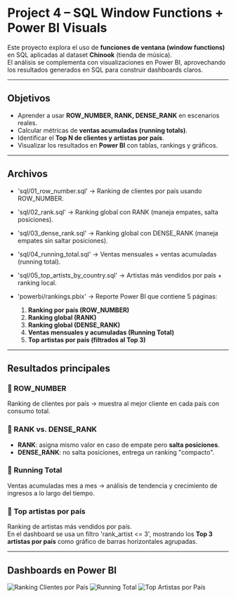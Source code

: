 # Project 4 – SQL Window Functions + Power BI Visuals

Este proyecto explora el uso de **funciones de ventana (window functions)** en SQL aplicadas al dataset **Chinook** (tienda de música).  
El análisis se complementa con visualizaciones en Power BI, aprovechando los resultados generados en SQL para construir dashboards claros.

---

## Objetivos
- Aprender a usar **ROW_NUMBER, RANK, DENSE_RANK** en escenarios reales.
- Calcular métricas de **ventas acumuladas (running totals)**.
- Identificar el **Top N de clientes y artistas por país**.
- Visualizar los resultados en **Power BI** con tablas, rankings y gráficos.

---

## Archivos
- 'sql/01_row_number.sql' → Ranking de clientes por país usando ROW_NUMBER.
- 'sql/02_rank.sql' → Ranking global con RANK (maneja empates, salta posiciones).
- 'sql/03_dense_rank.sql' → Ranking global con DENSE_RANK (maneja empates sin saltar posiciones).
- 'sql/04_running_total.sql' → Ventas mensuales + ventas acumuladas (running total).
- 'sql/05_top_artists_by_country.sql' → Artistas más vendidos por país + ranking local.

- 'powerbi/rankings.pbix' → Reporte Power BI que contiene 5 páginas:
  1. **Ranking por país (ROW_NUMBER)**  
  2. **Ranking global (RANK)**  
  3. **Ranking global (DENSE_RANK)**  
  4. **Ventas mensuales y acumuladas (Running Total)**  
  5. **Top artistas por país (filtrados al Top 3)**  

---

## Resultados principales

### 🔹 ROW_NUMBER
Ranking de clientes por país → muestra al mejor cliente en cada país con consumo total.

### 🔹 RANK vs. DENSE_RANK
- **RANK**: asigna mismo valor en caso de empate pero **salta posiciones**.  
- **DENSE_RANK**: no salta posiciones, entrega un ranking "compacto".  

### 🔹 Running Total
Ventas acumuladas mes a mes → análisis de tendencia y crecimiento de ingresos a lo largo del tiempo.  

### 🔹 Top artistas por país
Ranking de artistas más vendidos por país.  
En el dashboard se usa un filtro 'rank_artist <= 3', mostrando los **Top 3 artistas por país** como gráfico de barras horizontales agrupadas.  

---

## Dashboards en Power BI
![Ranking Clientes por País](images/ranking_por_pais.png)
![Running Total](images/running_total.png)
![Top Artistas por País](images/top_artists.png)
